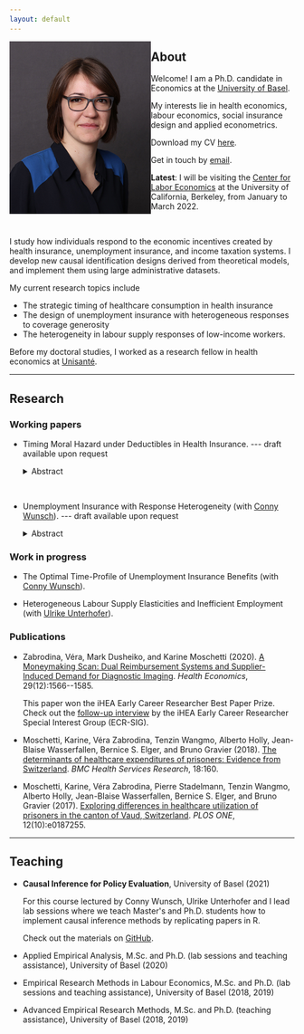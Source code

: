 ```yaml
---
layout: default
--- 
```




<img align="left" src="docs/VeraZabrodina2.JPG" width="250">
<!-- ![](docs/VeraZabrodina.JPG) -->
<!-- ![image](path-to-image.jpg){: style="float: left"} -->

## About

Welcome! I am a Ph.D. candidate in Economics at the [University of Basel](https://wwz.unibas.ch/en/). 

My interests lie in health economics, labour economics, social insurance design and applied econometrics.

Download my CV [here](docs/Zabrodina_CV_Nov2021.pdf).

Get in touch by [email](mailto:vera.zabrodina@unibas.ch).



**Latest**: I will be visiting the [Center for Labor Economics](http://cle.berkeley.edu/) at the University of California, Berkeley, from January to March 2022. 


<br />


I study how individuals respond to the economic incentives created by health insurance, unemployment insurance, and income taxation systems. 
I develop new causal identification designs derived from theoretical models, and implement them using large administrative datasets. 

My current research topics include 
- The strategic timing of healthcare consumption in health insurance
- The design of unemployment insurance with heterogeneous responses to coverage generosity
- The heterogeneity in labour supply responses of low-income workers. 


Before my doctoral studies, I worked as a research fellow in health economics at [Unisanté](https://www.unisante.ch/fr). 





***


## Research 
 
### Working papers

- Timing Moral Hazard under Deductibles in Health Insurance. --- draft available upon request

  <details class="popout">
    <summary class="popoutlink">Abstract</summary>
    
    This paper develops a new approach to identifying timing moral hazard in health insurance contracts when deductible choice is endogenous. I set up a dynamic model of healthcare consumption where individuals exceed a high deductible after a large health shock. I show that individuals either strategically prepone care from the year after the shock and keep a high deductible, or postpone and switch to a low deductible the year after. The identification of timing moral hazard exploits the randomness of shock timing within a calendar year and future prices. Empirical results show little evidence for timing moral hazard, but significant differences in switching to a lower deductible. This pattern suggests that there is limited scope for preponing care, and within-year incentives are more important than cross-year incentives in shaping healthcare consumption. 

  </details>


<br />

- Unemployment Insurance with Response Heterogeneity (with [Conny Wunsch](https://sites.google.com/view/cwunsch)). --- draft available upon request
  
  <details class="popout">
    <summary class="popoutlink">Abstract</summary>
    
    This paper studies whether responses to unemployment insurance (UI) vary with age and social security contribution time -- two dimensions widely used to differentiate UI policy across workers. In the presence of heterogeneity in responses to UI, average estimates may veil opportunities for welfare-improving redistribution and finer UI design. We use administrative data from Germany and a multi-cutoff regression discontinuity design to estimate a comprehensive set of duration and wage effects at many discontinuities in potential benefit duration. Feeding the estimates into a meta regression, we find that both duration responses and wage losses at reemployment decrease with short-term contribution time. We find a weak and insignificant gradient in age and long-term contribution. This suggests that short-term contribution time is an important determinant of UI responses, and thus a relevant dimension for policy differentiation. 

  </details>

  


### Work in progress

- The Optimal Time-Profile of Unemployment Insurance Benefits (with [Conny Wunsch](https://sites.google.com/view/cwunsch)). 


- Heterogeneous Labour Supply Elasticities and Inefficient Employment (with [Ulrike Unterhofer](https://wwz.unibas.ch/en/persons/ulrike-unterhofer-1/)). 



### Publications

- Zabrodina, Véra, Mark Dusheiko, and Karine Moschetti (2020). [A Moneymaking Scan: Dual Reimbursement Systems and Supplier-Induced Demand for Diagnostic Imaging](https://doi.org/10.1002/hec.4152). _Health Economics_, 29(12):1566--1585. 

  This paper won the iHEA Early Career Researcher Best Paper Prize. Check out the [follow-up interview](https://www.healtheconomics.org/page/ECRVeraZabrodina) by the iHEA Early Career Researcher Special Interest Group (ECR-SIG).

- Moschetti, Karine, Véra Zabrodina, Tenzin Wangmo, Alberto Holly, Jean-Blaise Wasserfallen, Bernice S. Elger, and Bruno Gravier (2018). [The determinants of healthcare expenditures of prisoners: Evidence from Switzerland](https://doi.org/10.1186/s12913-018-2962-8). _BMC Health Services Research_, 18:160. 

- Moschetti, Karine, Véra Zabrodina, Pierre Stadelmann, Tenzin Wangmo, Alberto Holly, Jean-Blaise Wasserfallen, Bernice S. Elger, and Bruno Gravier (2017). [Exploring differences in healthcare utilization of prisoners in the canton of Vaud, Switzerland](https://doi.org/10.1371/journal.pone.0187255). _PLOS ONE_, 12(10):e0187255. 




***


## Teaching 

- **Causal Inference for Policy Evaluation**, University of Basel (2021) 

  For this course lectured by Conny Wunsch, Ulrike Unterhofer and I lead lab sessions where we teach Master's and Ph.D. students how to implement causal inference methods by replicating papers in R. 

  Check out the materials on [GitHub](https://github.com/verazb/Hippo). 


- Applied Empirical Analysis, M.Sc. and Ph.D. (lab sessions and teaching assistance), University of Basel (2020)

- Empirical Research Methods in Labour Economics, M.Sc. and Ph.D. (lab sessions and teaching assistance), University of Basel  (2018, 2019)

- Advanced Empirical Research Methods, M.Sc. and Ph.D. (teaching assistance), University of Basel (2018, 2019)


<!-- 
***


### Other 
 -->